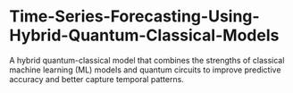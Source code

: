 # Time-Series-Forecasting-Using-Hybrid-Quantum-Classical-Models
A hybrid quantum-classical model that combines the strengths of classical machine learning (ML) models and quantum circuits to improve predictive accuracy and better capture temporal patterns.
